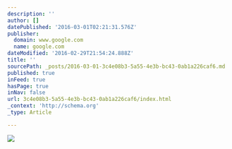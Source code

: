 ```yaml
---
description: ''
author: []
datePublished: '2016-03-01T02:21:31.576Z'
publisher:
  domain: www.google.com
  name: google.com
dateModified: '2016-02-29T21:54:24.888Z'
title: ''
sourcePath: _posts/2016-03-01-3c4e08b3-5a55-4e3b-bc43-0ab1a226caf6.md
published: true
inFeed: true
hasPage: true
inNav: false
url: 3c4e08b3-5a55-4e3b-bc43-0ab1a226caf6/index.html
_context: 'http://schema.org'
_type: Article

---
```

![](http://www.saatchigallery.com/imgs/artists/grotjahn_mark/20110706031137_mark_grotjahn_butterfly.jpg)